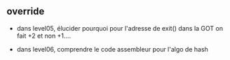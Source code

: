 ## override

* dans level05, élucider pourquoi pour l'adresse de exit() dans la GOT on fait +2 et non +1....

* dans level06, comprendre le code assembleur pour l'algo de hash